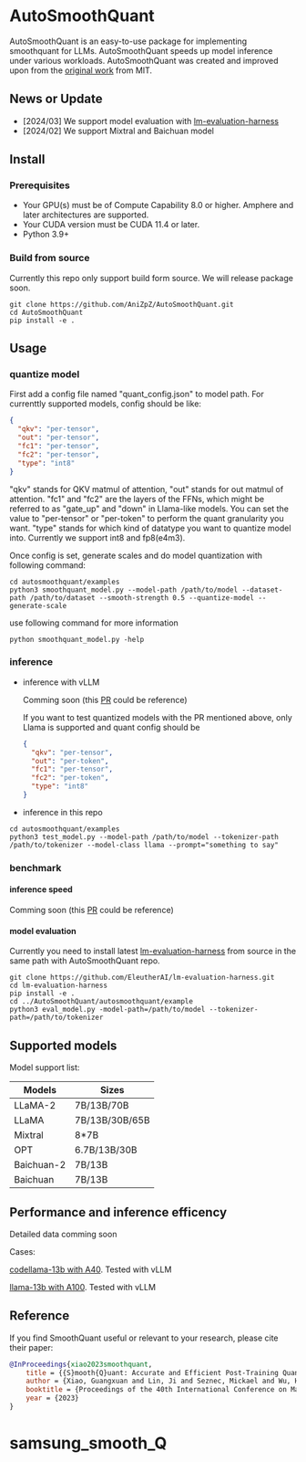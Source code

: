 # AutoSmoothQuant

AutoSmoothQuant is an easy-to-use package for implementing smoothquant for LLMs. AutoSmoothQuant speeds up model inference under various workloads. AutoSmoothQuant was created and improved upon from the [original work](https://github.com/mit-han-lab/smoothquant) from MIT.

## News or Update
- [2024/03] We support model evaluation with [lm-evaluation-harness](https://github.com/EleutherAI/lm-evaluation-harness)
- [2024/02] We support Mixtral and Baichuan model

## Install
### Prerequisites
- Your GPU(s) must be of Compute Capability 8.0 or higher. Amphere and later architectures are supported.
- Your CUDA version must be CUDA 11.4 or later.
- Python 3.9+
### Build from source
Currently this repo only support build form source. We will release package soon.

```
git clone https://github.com/AniZpZ/AutoSmoothQuant.git
cd AutoSmoothQuant
pip install -e .
```

## Usage
### quantize model
First add a config file named "quant_config.json" to model path.
For currenttly supported models, config should be like:

```json
{
  "qkv": "per-tensor",
  "out": "per-tensor",
  "fc1": "per-tensor",
  "fc2": "per-tensor",
  "type": "int8"
}
```

"qkv" stands for QKV matmul of attention, "out" stands for out matmul of attention.
"fc1" and "fc2" are the layers of the FFNs, which might be referred to as "gate_up" and "down" in Llama-like models. 
You can set the value to "per-tensor" or "per-token" to perform the quant granularity you want.
"type" stands for which kind of datatype you want to quantize model into. Currently we support int8 and fp8(e4m3).

Once config is set, generate scales and do model quantization with following command:
```
cd autosmoothquant/examples
python3 smoothquant_model.py --model-path /path/to/model --dataset-path /path/to/dataset --smooth-strength 0.5 --quantize-model --generate-scale
```

use following command for more information 
```
python smoothquant_model.py -help 
```
### inference
- inference with vLLM 
  
  Comming soon (this [PR](https://github.com/vllm-project/vllm/pull/1508) could be reference)
  
  If you want to test quantized models with the PR mentioned above, only Llama is supported and quant config should be

  ```json
  {
    "qkv": "per-tensor",
    "out": "per-token",
    "fc1": "per-tensor",
    "fc2": "per-token",
    "type": "int8"
  }
  ```
  

- inference in this repo
```
cd autosmoothquant/examples
python3 test_model.py --model-path /path/to/model --tokenizer-path /path/to/tokenizer --model-class llama --prompt="something to say"
```

### benchmark
  #### inference speed
  Comming soon  (this [PR](https://github.com/vllm-project/vllm/pull/1508) could be reference)

  #### model evaluation
  Currently you need to install latest [lm-evaluation-harness](https://github.com/EleutherAI/lm-evaluation-harness) from source in the same path with AutoSmoothQuant repo.
    
  ```
  git clone https://github.com/EleutherAI/lm-evaluation-harness.git
  cd lm-evaluation-harness
  pip install -e .
  cd ../AutoSmoothQuant/autosmoothquant/example
  python3 eval_model.py -model-path=/path/to/model --tokenizer-path=/path/to/tokenizer
  ```

## Supported models
Model support list:

| Models   | Sizes                       |
| ---------| ----------------------------|
| LLaMA-2  | 7B/13B/70B                  |
| LLaMA    | 7B/13B/30B/65B              |
| Mixtral  | 8*7B                        |
| OPT      | 6.7B/13B/30B                |
| Baichuan-2 | 7B/13B                    |
| Baichuan | 7B/13B                      |

## Performance and inference efficency
Detailed data comming soon

Cases:

[codellama-13b with A40](https://github.com/vllm-project/vllm/pull/1508#issuecomment-1824133140). Tested with vLLM

[llama-13b with A100](https://github.com/vllm-project/vllm/pull/1508#issuecomment-1853826414). Tested with vLLM






## Reference
If you find SmoothQuant useful or relevant to your research, please cite their paper:

```bibtex
@InProceedings{xiao2023smoothquant,
    title = {{S}mooth{Q}uant: Accurate and Efficient Post-Training Quantization for Large Language Models},
    author = {Xiao, Guangxuan and Lin, Ji and Seznec, Mickael and Wu, Hao and Demouth, Julien and Han, Song},
    booktitle = {Proceedings of the 40th International Conference on Machine Learning},
    year = {2023}
}
```
# samsung_smooth_Q
